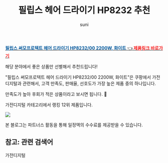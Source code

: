 ﻿---
layout: post
title:  "필립스 헤어 드라이기 HP8232 추천" 
author: suni
categories: [ 가전디지털 ]
tags: []
image: https://static.coupangcdn.com/image/retail/images/3296817297607342-d8c6881d-dd4a-4094-a972-e19652b26522.jpg 
description: "쿠팡에서 관련 상품으로 가장 고객 선호도가 높은 제품 중 하나입니다."
---
<a href="https://link.coupang.com/re/AFFSDP?lptag=AF5011742&pageKey=1161017165&itemId=2137603047&vendorItemId=3205699061&traceid=V0-113-e178cb1082adaab1"><b><font color='#01579B'>필립스 써모프로텍트 헤어 드라이기 HP8232/00 2200W, 화이트 </font></b>👈<b><font color='#f71919'> 제품링크 바로가기</font></b></a>

해당 분야에서 좋은 상품만 선별해서 추천드립니다!

"필립스 써모프로텍트 헤어 드라이기 HP8232/00 2200W, 화이트"은 쿠팡에서 가전디지털과 관련해서, 고객 만족도, 판매율, 선호도가 가장 높은 제품 중의 하나입니다.

만족도가 높아 후회가 적은 상품이라고 보시면 됩니다. 🙂

가전디지털 카테고리에서 랭킹  12위 제품입니다. 

<a href="https://link.coupang.com/re/AFFSDP?lptag=AF5011742&pageKey=1161017165&itemId=2137603047&vendorItemId=3205699061&traceid=V0-113-e178cb1082adaab1"> <img src="https://static.coupangcdn.com/image/retail/images/3296817297607342-d8c6881d-dd4a-4094-a972-e19652b26522.jpg"></a>

본 블로그는 파트너스 활동을 통해 일정액의 수수료를 제공받을 수 있습니다.

## 참고: 관련 검색어    
가전디지털